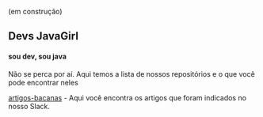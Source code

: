 (em construção)

## Devs JavaGirl
#### sou dev, sou java

Não se perca por aí. Aqui temos a lista de nossos repositórios e o que você pode encontrar neles


[artigos-bacanas](https://github.com/devs-javagirl/artigos-bacanas) - Aqui você encontra os artigos que foram indicados no nosso Slack. 
